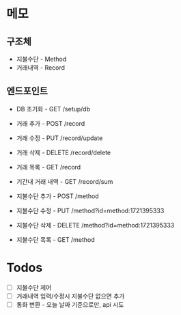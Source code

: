 # 메모

## 구조체
* 지불수단 - Method
* 거래내역 - Record

## 엔드포인트
* DB 초기화 - GET /setup/db

* 거래 추가 - POST /record
* 거래 수정 - PUT /record/update
* 거래 삭제 - DELETE /record/delete
* 거래 목록 - GET /record
* 기간내 거래 내역 - GET /record/sum

* 지불수단 추가 - POST /method
* 지불수단 수정 - PUT /method?id=method:1721395333
* 지불수단 삭제 - DELETE /method?id=method:1721395333
* 지불수단 목록 - GET /method


# Todos
* [ ] 지불수단 제어
* [ ] 거래내역 입력/수정시 지불수단 없으면 추가
* [ ] 통화 변환 - 오늘 날짜 기준으로만, api 시도
